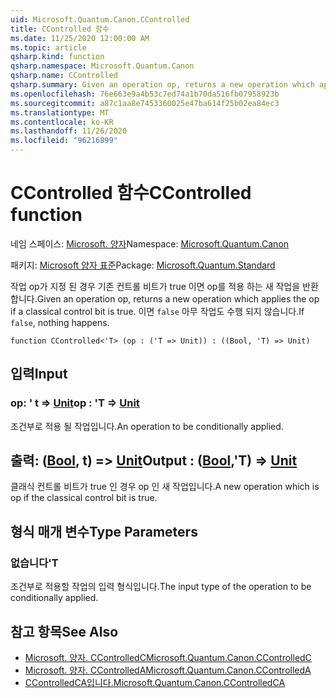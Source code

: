 ```yaml
---
uid: Microsoft.Quantum.Canon.CControlled
title: CControlled 함수
ms.date: 11/25/2020 12:00:00 AM
ms.topic: article
qsharp.kind: function
qsharp.namespace: Microsoft.Quantum.Canon
qsharp.name: CControlled
qsharp.summary: Given an operation op, returns a new operation which applies the op if a classical control bit is true. If `false`, nothing happens.
ms.openlocfilehash: 76e663e9a4b53c7ed74a1b70da516fb07958923b
ms.sourcegitcommit: a87c1aa8e7453360025e47ba614f25b02ea84ec3
ms.translationtype: MT
ms.contentlocale: ko-KR
ms.lasthandoff: 11/26/2020
ms.locfileid: "96216899"
---
```

# <a name="ccontrolled-function"></a><span data-ttu-id="b7ce6-102">CControlled 함수</span><span class="sxs-lookup"><span data-stu-id="b7ce6-102">CControlled function</span></span>

<span data-ttu-id="b7ce6-103">네임 스페이스: [Microsoft. 양자](xref:Microsoft.Quantum.Canon)</span><span class="sxs-lookup"><span data-stu-id="b7ce6-103">Namespace: [Microsoft.Quantum.Canon](xref:Microsoft.Quantum.Canon)</span></span>

<span data-ttu-id="b7ce6-104">패키지: [Microsoft 양자 표준](https://nuget.org/packages/Microsoft.Quantum.Standard)</span><span class="sxs-lookup"><span data-stu-id="b7ce6-104">Package: [Microsoft.Quantum.Standard](https://nuget.org/packages/Microsoft.Quantum.Standard)</span></span>


<span data-ttu-id="b7ce6-105">작업 op가 지정 된 경우 기존 컨트롤 비트가 true 이면 op를 적용 하는 새 작업을 반환 합니다.</span><span class="sxs-lookup"><span data-stu-id="b7ce6-105">Given an operation op, returns a new operation which applies the op if a classical control bit is true.</span></span> <span data-ttu-id="b7ce6-106">이면 `false` 아무 작업도 수행 되지 않습니다.</span><span class="sxs-lookup"><span data-stu-id="b7ce6-106">If `false`, nothing happens.</span></span>

```qsharp
function CControlled<'T> (op : ('T => Unit)) : ((Bool, 'T) => Unit)
```


## <a name="input"></a><span data-ttu-id="b7ce6-107">입력</span><span class="sxs-lookup"><span data-stu-id="b7ce6-107">Input</span></span>

### <a name="op--t--unit"></a><span data-ttu-id="b7ce6-108">op: ' t => [Unit](xref:microsoft.quantum.lang-ref.unit)</span><span class="sxs-lookup"><span data-stu-id="b7ce6-108">op : 'T => [Unit](xref:microsoft.quantum.lang-ref.unit)</span></span> 

<span data-ttu-id="b7ce6-109">조건부로 적용 될 작업입니다.</span><span class="sxs-lookup"><span data-stu-id="b7ce6-109">An operation to be conditionally applied.</span></span>



## <a name="output--boolt--unit"></a><span data-ttu-id="b7ce6-110">출력: ([Bool](xref:microsoft.quantum.lang-ref.bool), t) => [Unit](xref:microsoft.quantum.lang-ref.unit)</span><span class="sxs-lookup"><span data-stu-id="b7ce6-110">Output : ([Bool](xref:microsoft.quantum.lang-ref.bool),'T) => [Unit](xref:microsoft.quantum.lang-ref.unit)</span></span> 

<span data-ttu-id="b7ce6-111">클래식 컨트롤 비트가 true 인 경우 op 인 새 작업입니다.</span><span class="sxs-lookup"><span data-stu-id="b7ce6-111">A new operation which is op if the classical control bit is true.</span></span>

## <a name="type-parameters"></a><span data-ttu-id="b7ce6-112">형식 매개 변수</span><span class="sxs-lookup"><span data-stu-id="b7ce6-112">Type Parameters</span></span>

### <a name="t"></a><span data-ttu-id="b7ce6-113">없습니다</span><span class="sxs-lookup"><span data-stu-id="b7ce6-113">'T</span></span>

<span data-ttu-id="b7ce6-114">조건부로 적용할 작업의 입력 형식입니다.</span><span class="sxs-lookup"><span data-stu-id="b7ce6-114">The input type of the operation to be conditionally applied.</span></span>

## <a name="see-also"></a><span data-ttu-id="b7ce6-115">참고 항목</span><span class="sxs-lookup"><span data-stu-id="b7ce6-115">See Also</span></span>

- [<span data-ttu-id="b7ce6-116">Microsoft. 양자. CControlledC</span><span class="sxs-lookup"><span data-stu-id="b7ce6-116">Microsoft.Quantum.Canon.CControlledC</span></span>](xref:Microsoft.Quantum.Canon.CControlledC)
- [<span data-ttu-id="b7ce6-117">Microsoft. 양자. CControlledA</span><span class="sxs-lookup"><span data-stu-id="b7ce6-117">Microsoft.Quantum.Canon.CControlledA</span></span>](xref:Microsoft.Quantum.Canon.CControlledA)
- [<span data-ttu-id="b7ce6-118">CControlledCA입니다.</span><span class="sxs-lookup"><span data-stu-id="b7ce6-118">Microsoft.Quantum.Canon.CControlledCA</span></span>](xref:Microsoft.Quantum.Canon.CControlledCA)